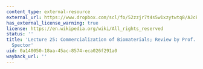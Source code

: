 ```yaml
---
content_type: external-resource
external_url: https://www.dropbox.com/scl/fo/52zzjr7t4s5w1xzytwtq8/AJcEtK_TPtYGIkPyFJA2vC0/Lecture%20Recordings?dl=0&preview=2022-12-8_Review%3B+Commercialization+of+Biomaterials+%28Yannas+and+Spector%29.mp4&rlkey=qojtvzyd9q8cpudjtvj939i69&subfolder_nav_tracking=1
has_external_license_warning: true
license: https://en.wikipedia.org/wiki/All_rights_reserved
status: ''
title: 'Lecture 25: Commercialization of Biomaterials; Review by Prof. Yannas and
  Spector'
uid: 0a140050-18aa-45ac-8574-eca026f291a0
wayback_url: ''
---
```

